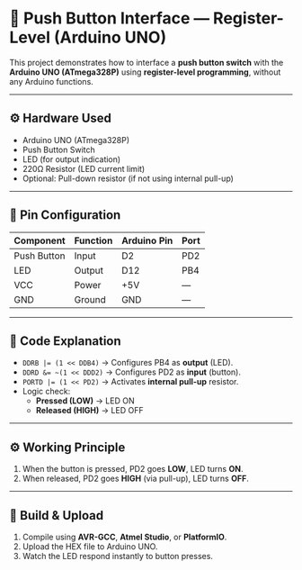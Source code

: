 # 🔘 Push Button Interface — Register-Level (Arduino UNO)

This project demonstrates how to interface a **push button switch** with the **Arduino UNO (ATmega328P)** using **register-level programming**, without any Arduino functions.

---

## ⚙️ Hardware Used
- Arduino UNO (ATmega328P)
- Push Button Switch
- LED (for output indication)
- 220Ω Resistor (LED current limit)
- Optional: Pull-down resistor (if not using internal pull-up)

---

## 🔌 Pin Configuration

| Component | Function | Arduino Pin | Port |
|------------|-----------|--------------|------|
| Push Button | Input | D2 | PD2 |
| LED | Output | D12 | PB4 |
| VCC | Power | +5V | — |
| GND | Ground | GND | — |

---

## 🧩 Code Explanation
- `DDRB |= (1 << DDB4)` → Configures PB4 as **output** (LED).  
- `DDRD &= ~(1 << DDD2)` → Configures PD2 as **input** (button).  
- `PORTD |= (1 << PD2)` → Activates **internal pull-up** resistor.  
- Logic check:
  - **Pressed (LOW)** → LED ON  
  - **Released (HIGH)** → LED OFF

---

## ⚙️ Working Principle
1. When the button is pressed, PD2 goes **LOW**, LED turns **ON**.  
2. When released, PD2 goes **HIGH** (via pull-up), LED turns **OFF**.  

---

## 🧰 Build & Upload
1. Compile using **AVR-GCC**, **Atmel Studio**, or **PlatformIO**.  
2. Upload the HEX file to Arduino UNO.  
3. Watch the LED respond instantly to button presses.
